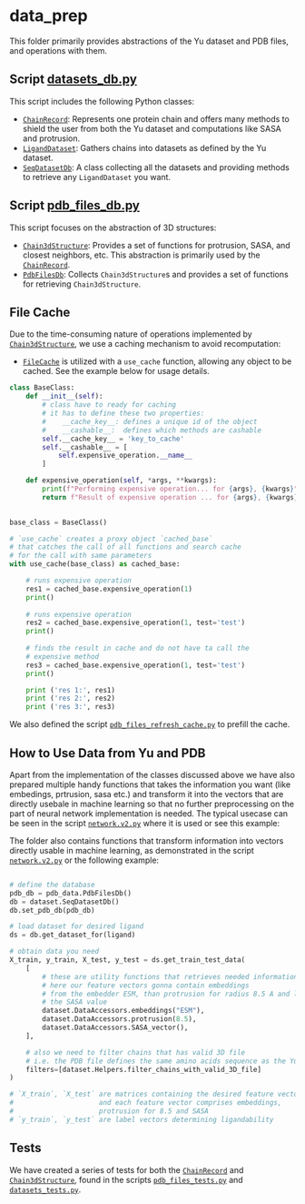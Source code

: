 # data_prep

This folder primarily provides abstractions of the Yu dataset and PDB files, and operations with them.

## Script [datasets_db.py](./datasets_db.py)

This script includes the following Python classes:
- [`ChainRecord`](./datasets_db.py): Represents one protein chain and offers many methods to shield the user from both the Yu dataset and computations like SASA and protrusion.
- [`LigandDataset`](./datasets_db.py): Gathers chains into datasets as defined by the Yu dataset.
- [`SeqDatasetDb`](./datasets_db.py): A class collecting all the datasets and providing methods to retrieve any `LigandDataset` you want.

## Script [pdb_files_db.py](./pdb_files_db.py)

This script focuses on the abstraction of 3D structures:
- [`Chain3dStructure`](./pdb_files_db.py): Provides a set of functions for protrusion, SASA, and closest neighbors, etc. This abstraction is primarily used by the [`ChainRecord`](./datasets_db.py).
- [`PdbFilesDb`](./datasets_db.py): Collects `Chain3dStructure`s and provides a set of functions for retrieving `Chain3dStructure`.

## File Cache

Due to the time-consuming nature of operations implemented by [`Chain3dStructure`](./pdb_files_db.py), we use a caching mechanism to avoid recomputation:
- [`FileCache`](./file_cache.py) is utilized with a `use_cache` function, allowing any object to be cached. See the example below for usage details.

```python
class BaseClass:
    def __init__(self):
        # class have to ready for caching
        # it has to define these two properties:
        #    __cache_key__: defines a unique id of the object
        #    __cashable__:  defines which methods are cashable
        self.__cache_key__ = 'key_to_cache'
        self.__cashable__ = [
            self.expensive_operation.__name__
        ]

    def expensive_operation(self, *args, **kwargs):
        print(f"Performing expensive operation... for {args}, {kwargs}")
        return f"Result of expensive operation ... for {args}, {kwargs}"
    

base_class = BaseClass()

# `use_cache` creates a proxy object `cached_base`
# that catches the call of all functions and search cache
# for the call with same parameters
with use_cache(base_class) as cached_base:

    # runs expensive operation
    res1 = cached_base.expensive_operation(1)
    print()
    
    # runs expensive operation
    res2 = cached_base.expensive_operation(1, test='test')
    print()
    
    # finds the result in cache and do not have ta call the 
    # expensive method
    res3 = cached_base.expensive_operation(1, test='test')
    print()

    print ('res 1:', res1)
    print ('res 2:', res2)
    print ('res 3:', res3)
```

We also defined the script  [`pdb_files_refresh_cache.py`](./pdb_files_refresh_cache.py) to prefill the cache.

## How to Use Data from Yu and PDB

Apart from the implementation of the classes discussed above we have also prepared multiple handy functions that takes the information you want (like embedings, prtrusion, sasa etc.) and transform it into the vectors that are directly usebale in machine learning so that no further preprocessing on the part of neural network implementation is needed. The typical usecase can be seen in the script [`network.v2.py`](../netws/network.v2.py) where it is used or see this example:

The folder also contains functions that transform information into vectors directly usable in machine learning, as demonstrated in the script [`network.v2.py`](../netws/network.v2.py) or the following example:


```python

# define the database
pdb_db = pdb_data.PdbFilesDb()
db = dataset.SeqDatasetDb()
db.set_pdb_db(pdb_db)

# load dataset for desired ligand
ds = db.get_dataset_for(ligand)

# obtain data you need
X_train, y_train, X_test, y_test = ds.get_train_test_data(
    [
        # these are utility functions that retrieves needed information
        # here our feature vectors gonna contain embeddings
        # from the embedder ESM, than protrusion for radius 8.5 A and lastly
        # the SASA value
        dataset.DataAccessors.embeddings("ESM"),
        dataset.DataAccessors.protrusion(8.5),
        dataset.DataAccessors.SASA_vector(),
    ],

    # also we need to filter chains that has valid 3D file
    # i.e. the PDB file defines the same amino acids sequence as the Yu dataset record
    filters=[dataset.Helpers.filter_chains_with_valid_3D_file]
)

# `X_train`, `X_test` are matrices containing the desired feature vectors 
#                     and each feature vector comprises embeddings, 
#                     protrusion for 8.5 and SASA
# `y_train`, `y_test` are label vectors determining ligandability
```

## Tests

We have created a series of tests for both the [`ChainRecord`](./datasets_db.py) and [`Chain3dStructure`](./pdb_files_db.py), found in the scripts [`pdb_files_tests.py`](./pdb_files_tests.py) and [`datasets_tests.py`](./datasets_tests.py).